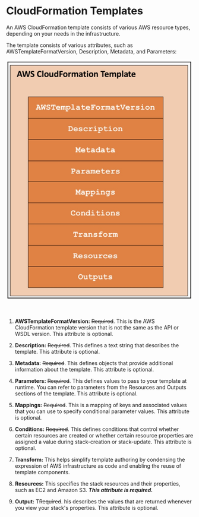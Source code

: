 # CloudFormation Templates

An AWS CloudFormation template consists of various AWS resource types, depending on your needs in the infrastructure.

The template consists of various attributes, such as AWSTemplateFormatVersion, Description, Metadata, and Parameters:

![CF template structure](img/cf_template_structure.jpeg)

<br>

1. **AWSTemplateFormatVersion:** <s>Required</s>. This is the AWS CloudFormation template version that is not the same as the API or WSDL version. This attribute is optional. 

2. **Description:** <s>Required</s>. This defines a text string that describes the template. This attribute is optional.

3. **Metadata:** <s>Required</s>. This defines objects that provide additional information about the template. This attribute is optional.

4. **Parameters:** <s>Required</s>. This defines values to pass to your template at runtime. You can refer to parameters from the Resources and Outputs sections of the template. This attribute is optional.

5. **Mappings:** <s>Required</s>. This is a mapping of keys and associated values that you can use to specify conditional parameter values. This attribute is optional.

6. **Conditions:** <s>Required</s>. This defines conditions that control whether certain resources are created or whether certain resource properties are assigned a value during stack-creation or stack-update. This attribute is optional.

6. **Transform:** This helps simplify template authoring by condensing the expression of AWS infrastructure as code and enabling the reuse of template components.

7. **Resources:** This specifies the stack resources and their properties, such as EC2 and Amazon S3. ***This attribute is required.***

8. **Output:** T<s>Required</s>. his describes the values that are returned whenever you view your stack's properties. This attribute is optional.